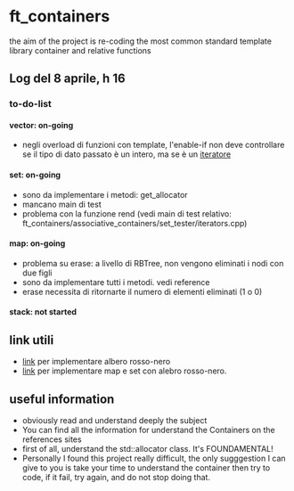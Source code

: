 # ft_containers

the aim of the project is re-coding the most common standard template library container and relative functions

## Log del 8 aprile, h 16
### to-do-list
#### vector: on-going
- negli overload di funzioni con template, l'enable-if non deve controllare se il tipo di dato passato è un intero, ma se è un [iteratore](https://stackoverflow.com/questions/4335962/how-to-check-if-a-template-parameter-is-an-iterator-type-or-not)
#### set: on-going
- sono da implementare i metodi: get_allocator
- mancano main di test
- problema con la funzione rend (vedi main di test relativo: ft_containers/associative_containers/set_tester/iterators.cpp)
#### map: on-going
- problema su erase: a livello di RBTree, non vengono eliminati i nodi con due figli
- sono da implementare tutti i metodi. vedi reference
- erase necessita di ritornarte il numero di elementi eliminati (1 o 0)
#### stack: not started

## link utili
- [link](https://algorithmtutor.com/Data-Structures/Tree/Red-Black-Trees/) per implementare albero rosso-nero
- [link](https://programmer.ink/think/use-a-red-black-tree-to-encapsulate-set-and-map-at-the-same-time.html) per implementare
map e set con alebro rosso-nero.


## useful information
- obviously read and understand deeply the subject
- You can find all the information for understand the Containers on the references sites
- first of all, understand the std::allocator class. It's FOUNDAMENTAL!
- Personally I found this project really difficult, the only sugggestion I can give to you is take your time
to understand the container then try to code, if it fail, try again, and do not stop doing that.
